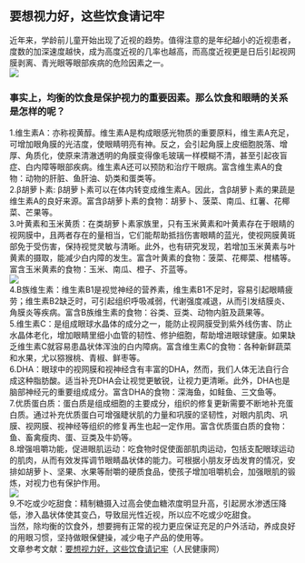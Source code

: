 ## 要想视力好，这些饮食请记牢  
近年来，学龄前儿童开始出现了近视的趋势。值得注意的是年纪越小的近视患者，度数的加深速度越快，成为高度近视的几率也越高，而高度近视更是日后引起视网膜剥离、青光眼等眼部疾病的危险因素之一。  
![](http://cdncms.v-keep.cn/wp-content/uploads/2020/01/timgdwdq.jpg)  
### 事实上，均衡的饮食是保护视力的重要因素。那么饮食和眼睛的关系是怎样的呢？  
1.维生素A：亦称视黄醇。维生素A是构成眼感光物质的重要原料，维生素A充足，可增加眼角膜的光洁度，使眼睛明亮有神。反之，会引起角膜上皮细胞脱落、增厚、角质化，使原来清澈透明的角膜变得像毛玻璃一样模糊不清，甚至引起夜盲症、白内障等眼部疾病。维生素A还可以预防和治疗干眼病。富含维生素A的食物：动物的肝脏、鱼肝油、奶类和蛋类等。  
2.β胡萝卜素: β胡萝卜素可以在体内转变成维生素A。因此，含β胡萝卜素的果蔬是维生素A的良好来源。富含β胡萝卜素的食物：胡萝卜、菠菜、南瓜、红薯、花椰菜、芒果等。  
3.叶黄素和玉米黄质：在类胡萝卜素家族里，只有玉米黄素和叶黄素存在于眼睛的视网膜中，且两者存在的量相当，它们能帮助抵挡伤害眼睛的蓝光，使视网膜黄斑部免于受伤害，保持视觉灵敏与清晰。此外，也有研究发现，若增加玉米黄素与叶黄素的摄取，能减少白内障的发生。富含叶黄素的食物：菠菜、花椰菜、柑橘等。富含玉米黄素的食物：玉米、南瓜、橙子、芥蓝等。  
![](http://cdncms.v-keep.cn/wp-content/uploads/2020/01/u13909702372563402261fm26gp0.jpg)  
4.B族维生素：维生素B1是视觉神经的营养素，维生素B1不足时，容易引起眼睛疲劳；维生素B2缺乏时，可引起组织呼吸减弱，代谢强度减退，从而引发结膜炎、角膜炎等疾病。富含B族维生素的食物：谷类、豆类、动物内脏及蔬果等。  
5.维生素C：是组成眼球水晶体的成分之一，能防止视网膜受到紫外线伤害、防止水晶体老化，增加眼睛里细小血管的韧性、修护细胞，帮助增进眼球健康。如果缺乏维生素C就容易患晶状体浑浊的白内障病。富含维生素C的食物：各种新鲜蔬菜和水果，尤以猕猴桃、青椒、鲜枣等。  
6.DHA：眼球中的视网膜和视神经含有丰富的DHA，然而，我们人体无法自行合成这种脂肪酸。适当补充DHA会让视觉更敏锐，让视力更清晰。此外，DHA也是脑部神经元的重要组成成分。富含DHA的食物：深海鱼，如鲑鱼、三文鱼等。  
7.优质蛋白质：蛋白质是组成细胞的主要成分，组织的修复更新需要不断地补充蛋白质。通过补充优质蛋白可增强睫状肌的力量和巩膜的坚韧性，对眼内肌肉、巩膜、视网膜、视神经等组织的修复再生也起一定作用。富含优质蛋白质的食物：鱼、畜禽瘦肉、蛋、豆类及牛奶等。  
8.增强咀嚼功能，促进眼肌运动：吃食物时促使面部肌肉运动，包括支配眼球运动的肌肉，从而有效发挥调节眼睛晶状体的能力。可根据小朋友牙齿发育的情况，安排如胡萝卜、坚果、水果等耐嚼的硬质食品，使孩子增加咀嚼机会，加强眼肌的锻炼，对视力也有保护作用。  
![](http://cdncms.v-keep.cn/wp-content/uploads/2020/01/dwdw.jpg)  
9.不吃或少吃甜食：精制糖摄入过高会使血糖浓度明显升高，引起房水渗透压降低，渗入晶状体使其变凸，导致屈光性近视，所以应不吃或少吃甜食。  
当然，除均衡的饮食外，想要拥有正常的视力更应保证充足的户外活动，养成良好的用眼习惯，坚持做眼保健操，减少电子产品的使用等。  
文章参考文献：<a href="http://lxjk.people.cn/n1/2019/1220/c406675-31515749.html">要想视力好，这些饮食请记牢</a>（人民健康网）  
